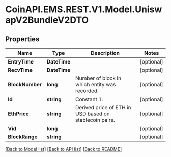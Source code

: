 
# CoinAPI.EMS.REST.V1.Model.UniswapV2BundleV2DTO

## Properties

Name | Type | Description | Notes
------------ | ------------- | ------------- | -------------
**EntryTime** | **DateTime** |  | [optional] 
**RecvTime** | **DateTime** |  | [optional] 
**BlockNumber** | **long** | Number of block in which entity was recorded. | [optional] 
**Id** | **string** | Constant 1. | [optional] 
**EthPrice** | **string** | Derived price of ETH in USD based on stablecoin pairs. | [optional] 
**Vid** | **long** |  | [optional] 
**BlockRange** | **string** |  | [optional] 

[[Back to Model list]](../README.md#documentation-for-models)
[[Back to API list]](../README.md#documentation-for-api-endpoints)
[[Back to README]](../README.md)

